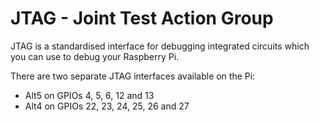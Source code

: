 <!--
---
name: JTAG
class: interface
type: pinout
description: Raspberry Pi JTAG pins
pin:
  'bcm4':
    name: TDI (Alt5)
  'bcm5':
    name: TDO (Alt5)
  'bcm6':
    name: RTCK (Alt5)
  'bcm12':
    name: TMS (Alt5)
  'bcm13':
    name: TCK (Alt5)
  'bcm22':
    name: TRST (Alt4)
  'bcm23':
    name: RTCK (Alt4)
  'bcm24':
    name: TDO (Alt4)
  'bcm25':
    name: TCK (Alt4)
  'bcm26':
    name: TDI (Alt4)
  'bcm27':
    name: TMS (Alt4)
-->
# JTAG - Joint Test Action Group

JTAG is a standardised interface for debugging integrated circuits which you can use to debug your Raspberry Pi.

There are two separate JTAG interfaces available on the Pi:

* Alt5 on GPIOs 4, 5, 6, 12 and 13
* Alt4 on GPIOs 22, 23, 24, 25, 26 and 27